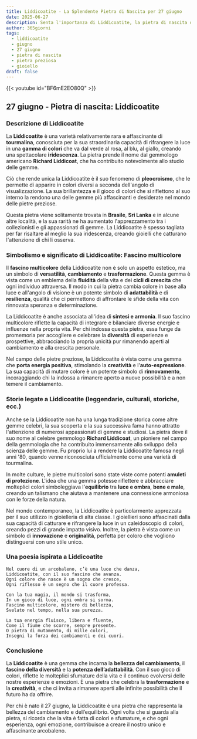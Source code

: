 ```yaml
---
title: Liddicoatite - La Splendente Pietra di Nascita per 27 giugno
date: 2025-06-27
description: Senta l'importanza di Liddicoatite, la pietra di nascita di 27 giugno che simboleggia Fascino multicolore. Lasci che la sua bellezza e il suo significato illuminino la sua giornata.
author: 365giorni
tags:
  - liddicoatite
  - giugno
  - 27 giugno
  - pietra di nascita
  - pietra preziosa
  - gioiello
draft: false
---
```


{{< youtube id="BF6mE2EO80Q" >}}

## 27 giugno - Pietra di nascita: Liddicoatite

### Descrizione di Liddicoatite

La **Liddicoatite** è una varietà relativamente rara e affascinante di **tourmalina**, conosciuta per la sua straordinaria capacità di rifrangere la luce in una **gamma di colori** che va dal verde al rosa, al blu, al giallo, creando una spettacolare **iridescenza**. La pietra prende il nome dal gemmologo americano **Richard Liddicoat**, che ha contribuito notevolmente allo studio delle gemme.

Ciò che rende unica la Liddicoatite è il suo fenomeno di **pleocroismo**, che le permette di apparire in colori diversi a seconda dell'angolo di visualizzazione. La sua brillantezza e il gioco di colori che si riflettono al suo interno la rendono una delle gemme più affascinanti e desiderate nel mondo delle pietre preziose.

Questa pietra viene solitamente trovata in **Brasile**, **Sri Lanka** e in alcune altre località, e la sua rarità ne ha aumentato l'apprezzamento tra i collezionisti e gli appassionati di gemme. La Liddicoatite è spesso tagliata per far risaltare al meglio la sua iridescenza, creando gioielli che catturano l'attenzione di chi li osserva.

### Simbolismo e significato di Liddicoatite: Fascino multicolore

Il **fascino multicolore** della Liddicoatite non è solo un aspetto estetico, ma un simbolo di **versatilità**, **cambiamento** e **trasformazione**. Questa gemma è vista come un emblema della **fluidità** della vita e dei **cicli di crescita** che ogni individuo attraversa. Il modo in cui la pietra cambia colore in base alla luce e all'angolo di visione è un potente simbolo di **adattabilità** e di **resilienza**, qualità che ci permettono di affrontare le sfide della vita con rinnovata speranza e determinazione.

La Liddicoatite è anche associata all'idea di **sintesi e armonia**. Il suo fascino multicolore riflette la capacità di integrare e bilanciare diverse energie e influenze nella propria vita. Per chi indossa questa pietra, essa funge da promemoria per accogliere e celebrare la **diversità** di esperienze e prospettive, abbracciando la propria unicità pur rimanendo aperti al cambiamento e alla crescita personale.

Nel campo delle pietre preziose, la Liddicoatite è vista come una gemma che **porta energia positiva**, stimolando la **creatività** e l'**auto-espressione**. La sua capacità di mutare colore è un potente simbolo di **rinnovamento**, incoraggiando chi la indossa a rimanere aperto a nuove possibilità e a non temere il cambiamento.

### Storie legate a Liddicoatite (leggendarie, culturali, storiche, ecc.)

Anche se la Liddicoatite non ha una lunga tradizione storica come altre gemme celebri, la sua scoperta e la sua successiva fama hanno attratto l'attenzione di numerosi appassionati di gemme e studiosi. La pietra deve il suo nome al celebre gemmologo **Richard Liddicoat**, un pioniere nel campo della gemmologia che ha contribuito immensamente allo sviluppo della scienza delle gemme. Fu proprio lui a rendere la Liddicoatite famosa negli anni '80, quando venne riconosciuta ufficialmente come una varietà di tourmalina.

In molte culture, le pietre multicolori sono state viste come potenti **amuleti di protezione**. L'idea che una gemma potesse riflettere e abbracciare molteplici colori simboleggiava l'**equilibrio** tra **luce e ombra**, **bene e male**, creando un talismano che aiutava a mantenere una connessione armoniosa con le forze della natura.

Nel mondo contemporaneo, la Liddicoatite è particolarmente apprezzata per il suo utilizzo in gioielleria di alta classe. I gioiellieri sono affascinati dalla sua capacità di catturare e rifrangere la luce in un caleidoscopio di colori, creando pezzi di grande impatto visivo. Inoltre, la pietra è vista come un simbolo di **innovazione** e **originalità**, perfetta per coloro che vogliono distinguersi con uno stile unico.

### Una poesia ispirata a Liddicoatite

```
Nel cuore di un arcobaleno, c’è una luce che danza,
Liddicoatite, con il suo fascino che avanza.
Ogni colore che nasce è un sogno che cresce,
Ogni riflesso è un segno che il cuore professa.

Con la tua magia, il mondo si trasforma,
In un gioco di luce, ogni ombra si sorma.
Fascino multicolore, mistero di bellezza,
Svelato nel tempo, nella sua purezza.

La tua energia fluisce, libera e fluente,
Come il fiume che scorre, sempre presente.
O pietra di mutamento, di mille colori,
Insegni la forza dei cambiamenti e dei cuori.
```

### Conclusione

La **Liddicoatite** è una gemma che incarna la **bellezza del cambiamento**, il **fascino della diversità** e la **potenza dell’adattabilità**. Con il suo gioco di colori, riflette le molteplici sfumature della vita e il continuo evolversi delle nostre esperienze e emozioni. È una pietra che celebra la **trasformazione** e la **creatività**, e che ci invita a rimanere aperti alle infinite possibilità che il futuro ha da offrire.

Per chi è nato il 27 giugno, la Liddicoatite è una pietra che rappresenta la bellezza del cambiamento e dell’equilibrio. Ogni volta che si guarda alla pietra, si ricorda che la vita è fatta di colori e sfumature, e che ogni esperienza, ogni emozione, contribuisce a creare il nostro unico e affascinante arcobaleno.